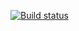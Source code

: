 [![Build status](https://ci.appveyor.com/api/projects/status/b1h7pawt7im9tg53?svg=true)](https://ci.appveyor.com/project/trukhachev495/patterns2)
